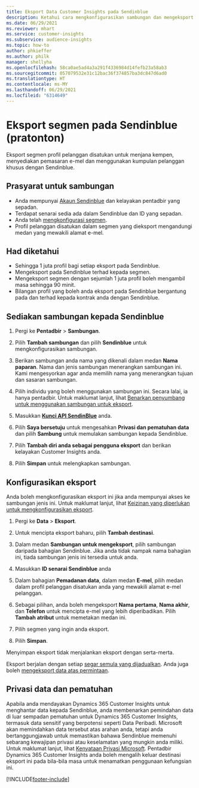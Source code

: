 ```yaml
---
title: Eksport Data Customer Insights pada Sendinblue
description: Ketahui cara mengkonfigurasikan sambungan dan mengeksport pada Sendinblue.
ms.date: 06/29/2021
ms.reviewer: mhart
ms.service: customer-insights
ms.subservice: audience-insights
ms.topic: how-to
author: phkieffer
ms.author: philk
manager: shellyha
ms.openlocfilehash: 58ca0ae5ad4a3a291f4336984d14fefb23a58ab3
ms.sourcegitcommit: 057079532e31c12bac36f374857ba3dc847d6ad0
ms.translationtype: HT
ms.contentlocale: ms-MY
ms.lasthandoff: 06/29/2021
ms.locfileid: "6314649"
---
```

# <a name="export-segments-to-sendinblue-preview"></a>Eksport segmen pada Sendinblue (pratonton)

Eksport segmen profil pelanggan disatukan untuk menjana kempen, menyediakan pemasaran e-mel dan menggunakan kumpulan pelanggan khusus dengan Sendinblue.

## <a name="prerequisites-for-connection"></a>Prasyarat untuk sambungan

-   Anda mempunyai [Akaun Sendinblue](https://www.sendinblue.com/) dan kelayakan pentadbir yang sepadan.
-   Terdapat senarai sedia ada dalam Sendinblue dan ID yang sepadan.
-   Anda telah [mengkonfigurasi segmen](segments.md).
-   Profil pelanggan disatukan dalam segmen yang dieksport mengandungi medan yang mewakili alamat e-mel.

## <a name="known-limitations"></a>Had diketahui

- Sehingga 1 juta profil bagi setiap eksport pada Sendinblue.
- Mengeksport pada Sendinblue terhad kepada segmen.
- Mengeksport segmen dengan sejumlah 1 juta profil boleh mengambil masa sehingga 90 minit. 
- Bilangan profil yang boleh anda eksport pada Sendinblue bergantung pada dan terhad kepada kontrak anda dengan Sendinblue.

## <a name="set-up-connection-to-sendinblue"></a>Sediakan sambungan kepada Sendinblue

1. Pergi ke **Pentadbir** > **Sambungan**.

1. Pilih **Tambah sambungan** dan pilih **Sendinblue** untuk mengkonfigurasikan sambungan.

1. Berikan sambungan anda nama yang dikenali dalam medan **Nama paparan**. Nama dan jenis sambungan menerangkan sambungan ini. Kami mengesyorkan agar anda memilih nama yang menerangkan tujuan dan sasaran sambungan.

1. Pilih individu yang boleh menggunakan sambungan ini. Secara lalai, ia hanya pentadbir. Untuk maklumat lanjut, lihat [Benarkan penyumbang untuk menggunakan sambungan untuk eksport](connections.md#allow-contributors-to-use-a-connection-for-exports).

1. Masukkan **[Kunci API SendinBlue](https://developers.sendinblue.com/docs/getting-started#:~:text=Get%20your%20API%20key&text=You%20can%20create%20one%20from,your%20settings%20This%20API%20key)** anda.

1. Pilih **Saya bersetuju** untuk mengesahkan **Privasi dan pematuhan data** dan pilih **Sambung** untuk memulakan sambungan kepada Sendinblue.

1. Pilih **Tambah diri anda sebagai pengguna eksport** dan berikan kelayakan Customer Insights anda.

1. Pilih **Simpan** untuk melengkapkan sambungan.

## <a name="configure-an-export"></a>Konfigurasikan eksport

Anda boleh mengkonfigurasikan eksport ini jika anda mempunyai akses ke sambungan jenis ini. Untuk maklumat lanjut, lihat [Keizinan yang diperlukan untuk mengkonfigurasikan eksport](export-destinations.md#set-up-a-new-export).

1. Pergi ke **Data** > **Eksport**.

1. Untuk mencipta eksport baharu, pilih **Tambah destinasi**.

1. Dalam medan **Sambungan untuk mengeksport**, pilih sambungan daripada bahagian Sendinblue. Jika anda tidak nampak nama bahagian ini, tiada sambungan jenis ini tersedia untuk anda.

1. Masukkan **ID senarai Sendinblue** anda 

1. Dalam bahagian **Pemadanan data**, dalam medan **E-mel**, pilih medan dalam profil pelanggan disatukan anda yang mewakili alamat e-mel pelanggan. 

1. Sebagai pilihan, anda boleh mengeksport **Nama pertama**, **Nama akhir**, dan **Telefon** untuk mencipta e-mel yang lebih diperibadikan. Pilih **Tambah atribut** untuk memetakan medan ini.

1. Pilih segmen yang ingin anda eksport. 

1. Pilih **Simpan**.

Menyimpan eksport tidak menjalankan eksport dengan serta-merta.

Eksport berjalan dengan setiap [segar semula yang dijadualkan](system.md#schedule-tab). Anda juga boleh [mengeksport data atas permintaan](export-destinations.md#run-exports-on-demand). 


## <a name="data-privacy-and-compliance"></a>Privasi data dan pematuhan

Apabila anda mendayakan Dynamics 365 Customer Insights untuk menghantar data kepada Sendinblue, anda membenarkan pemindahan data di luar sempadan pematuhan untuk Dynamics 365 Customer Insights, termasuk data sensitif yang berpotensi seperti Data Peribadi. Microsoft akan memindahkan data tersebut atas arahan anda, tetapi anda bertanggungjawab untuk memastikan bahawa Sendinblue memenuhi sebarang kewajipan privasi atau keselamatan yang mungkin anda miliki. Untuk maklumat lanjut, lihat [Kenyataan Privasi Microsoft](https://go.microsoft.com/fwlink/?linkid=396732).
Pentadbir Dynamics 365 Customer Insights anda boleh mengalih keluar destinasi eksport ini pada bila-bila masa untuk menamatkan penggunaan kefungsian ini.


[!INCLUDE[footer-include](../includes/footer-banner.md)]

